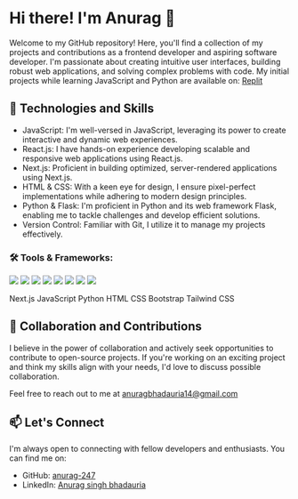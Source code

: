 # Hi there! I'm Anurag 👋
Welcome to my GitHub repository! Here, you'll find a collection of my projects and contributions as a frontend developer and aspiring software developer. I'm passionate about creating intuitive user interfaces, building robust web applications, and solving complex problems with code.
My initial projects while learning JavaScript and Python are available on: <a href="https://replit.com/@AnuragSingh133">Replit</a>

## 🧰 Technologies and Skills
* JavaScript: I'm well-versed in JavaScript, leveraging its power to create interactive and dynamic web experiences.
* React.js: I have hands-on experience developing scalable and responsive web applications using React.js.
* Next.js: Proficient in building optimized, server-rendered applications using Next.js.
* HTML & CSS: With a keen eye for design, I ensure pixel-perfect implementations while adhering to modern design principles.
* Python & Flask: I'm proficient in Python and its web framework Flask, enabling me to tackle challenges and develop efficient solutions.
* Version Control: Familiar with Git, I utilize it to manage my projects effectively.

### 🛠 Tools & Frameworks:
<img src="https://camo.githubusercontent.com/37dee46103019d0832ed7449dd164ec4259b6bf9ee802f19ba5b153f2a77855f/68747470733a2f2f696d672e736869656c64732e696f2f62616467652f2d507974686f6e2d3337373641423f6c6f676f3d707974686f6e266c6f676f436f6c6f723d7768697465267374796c653d666c61742d737175617265" /> <img src="https://camo.githubusercontent.com/8e61133630901ca8816979c956a1c18bc3bf944fcb8bbaf59f4d0c34c9e6a8c3/68747470733a2f2f696d672e736869656c64732e696f2f62616467652f2d52656163742e6a732d3631444146423f6c6f676f3d7265616374266c6f676f436f6c6f723d7768697465267374796c653d666c61742d737175617265" /> <img src="https://camo.githubusercontent.com/cbb6123312c61a56218dcb1e3c7f32327f90801c977170b41ee9cf517d66c318/68747470733a2f2f696d672e736869656c64732e696f2f62616467652f2d4e6578742e6a732d3030303030303f6c6f676f3d6e657874646f746a73266c6f676f436f6c6f723d7768697465267374796c653d666c61742d737175617265"> <img src="https://camo.githubusercontent.com/616246bcae760f9bada17f1faf2d8db7bb9b89449bb7b56510f5a6c8680b7db8/68747470733a2f2f696d672e736869656c64732e696f2f62616467652f2d4a6176615363726970742d4637444631453f6c6f676f3d6a617661736372697074266c6f676f436f6c6f723d626c61636b267374796c653d666c61742d737175617265" /> <img src="https://camo.githubusercontent.com/03ba0c983eb39e27701d4108420bcecfc1a666338c13a91f3cc15dd86aaa8866/68747470733a2f2f696d672e736869656c64732e696f2f62616467652f2d48544d4c2d4533344632363f6c6f676f3d68746d6c35266c6f676f436f6c6f723d7768697465267374796c653d666c61742d737175617265" /> <img src="https://camo.githubusercontent.com/a2b7d13d2d7a6b7701137c1444a665f6f3ed1881f7fdca7bafedf32ac189a883/68747470733a2f2f696d672e736869656c64732e696f2f62616467652f2d4353532d3135373242363f6c6f676f3d63737333266c6f676f436f6c6f723d7768697465267374796c653d666c61742d737175617265" /> <img src="https://camo.githubusercontent.com/b4df355ac0d54b2f91d265eeb80a6b61eb1341457588b2ff3b8615697bfe2539/68747470733a2f2f696d672e736869656c64732e696f2f62616467652f2d426f6f7473747261702d3739353242333f6c6f676f3d626f6f747374726170266c6f676f436f6c6f723d7768697465267374796c653d666c61742d737175617265" /> <img src="https://camo.githubusercontent.com/7247ab5c34a7f269414122f4edb47dd2e2a527e3f3c1e3f354489b6abc93ab8b/68747470733a2f2f696d672e736869656c64732e696f2f62616467652f2d5461696c77696e645f4353532d3338423241433f6c6f676f3d7461696c77696e642d637373266c6f676f436f6c6f723d7768697465267374796c653d666c61742d737175617265" />

Next.js JavaScript Python HTML CSS Bootstrap Tailwind CSS

## 🤝 Collaboration and Contributions
I believe in the power of collaboration and actively seek opportunities to contribute to open-source projects. If you're working on an exciting project and think my skills align with your needs, I'd love to discuss possible collaboration.

Feel free to reach out to me at anuragbhadauria14@gmail.com

## 📫 Let's Connect
I'm always open to connecting with fellow developers and enthusiasts. You can find me on:
* GitHub: <a href="https://github.com/anurag-247">anurag-247</a>
* LinkedIn: <a href="https://www.linkedin.com/in/anurag-bhadauria-363ab2278/">Anurag singh bhadauria</a>

